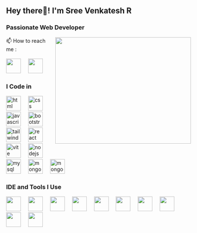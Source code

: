 ## Hey there👋! I'm Sree Venkatesh R

### Passionate Web Developer
<img align="right" width="370" height="290" src="(https://cdn.dribbble.com/users/730703/screenshots/6581243/avento.gif)">

📫 How to reach me :
<br /><br/> [<img src="https://i.postimg.cc/4N8PBnTb/instagram.png" height="40" width="40" />](https://www.instagram.com/__.saymyname_/profilecard/?igsh=MWQweWVlajhiOThvOQ==
) <img width="12" /> [<img src="https://cdn.jsdelivr.net/gh/devicons/devicon@latest/icons/linkedin/linkedin-original.svg" height="40" width="40" />](https://www.linkedin.com/in/sree-venkatesh-413085267)

### I Code in

<div align="left">
  <img src="https://cdn.jsdelivr.net/gh/devicons/devicon@latest/icons/html5/html5-original.svg" height="40" alt="html logo"  />
  <img width="12" />
  <img src="https://cdn.jsdelivr.net/gh/devicons/devicon@latest/icons/css3/css3-original.svg" height="40" alt="css logo"  />
  <img width="12" />
  <img src="https://cdn.jsdelivr.net/gh/devicons/devicon/icons/javascript/javascript-original.svg" height="40" alt="javascript logo"  />
  <img width="12" />
  <img src="https://cdn.jsdelivr.net/gh/devicons/devicon@latest/icons/bootstrap/bootstrap-original.svg" height="40" alt="bootstrap logo"  />
  <img width="12" />
  <img src="https://cdn.jsdelivr.net/gh/devicons/devicon@latest/icons/tailwindcss/tailwindcss-original.svg" height="40" alt="tailwindcss logo"  />
  <img width="12" />
  <img src="https://cdn.jsdelivr.net/gh/devicons/devicon/icons/react/react-original.svg" height="40" alt="react logo"  />
  <img width="12" />
  <img src="https://cdn.jsdelivr.net/gh/devicons/devicon@latest/icons/vitejs/vitejs-original.svg" height="40" alt="vite logo"  />
  <img width="12" />
  <img src="https://devicon-website.vercel.app/api/nodejs/original.svg" height="40" alt="nodejs logo"  />
  <img width="12" />
  <img src="https://cdn.jsdelivr.net/gh/devicons/devicon@latest/icons/mysql/mysql-original.svg" height="40" alt="mysql logo"  />
  <img width="12" />
  <img src="https://cdn.jsdelivr.net/gh/devicons/devicon@latest/icons/mongodb/mongodb-original.svg" height="40" alt="mongodb logo"  />
  <img width="12" />
  <img src="https://cdn.jsdelivr.net/gh/devicons/devicon@latest/icons/php/php-original.svg" height="40" alt="mongodb logo"  />
</div>

### IDE and Tools I Use

<div align="left">
<img height="40" width="40" src="https://cdn.jsdelivr.net/gh/devicons/devicon@latest/icons/vscode/vscode-original.svg"/> <img width="12" /> 
<img height="40" width="40" src="https://cdn.jsdelivr.net/gh/devicons/devicon@latest/icons/git/git-original.svg"/> <img width="12" /> 
<img height="40" width="40" src="https://cdn.jsdelivr.net/gh/devicons/devicon@latest/icons/github/github-original.svg"/> <img width="12" />  
<img height="40" width="40" src="https://cdn.jsdelivr.net/gh/devicons/devicon@latest/icons/gitlab/gitlab-original.svg"/> <img width="12" />
<img height="40" width="40" src="https://cdn.jsdelivr.net/gh/devicons/devicon@latest/icons/npm/npm-original-wordmark.svg" />  <img width="12" /> 
<img height="40" width="40" src="https://cdn.jsdelivr.net/gh/devicons/devicon@latest/icons/figma/figma-original.svg"/> <img width="12" /> 
<img height="40" width="40" src="https://cdn.jsdelivr.net/gh/devicons/devicon@latest/icons/photoshop/photoshop-original.svg"/> <img width="12" /> 
<img height="40" width="40" src="https://cdn.jsdelivr.net/gh/devicons/devicon@latest/icons/inkscape/inkscape-original.svg" /> <img width="12" />
<img height="40" width="40" src="https://cdn.jsdelivr.net/gh/devicons/devicon@latest/icons/netlify/netlify-original.svg"/> <img width="12" /> 
<img height="40" width="40" src="https://cdn.jsdelivr.net/gh/devicons/devicon@latest/icons/canva/canva-original.svg" /> 
</div>      
